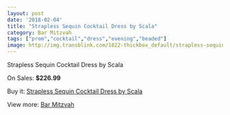 ```yaml
---
layout: post
date: '2018-02-04'
title: "Strapless Sequin Cocktail Dress by Scala"
category: Bar Mitzvah
tags: ["prom","cocktail","dress","evening","beaded"]
image: http://img.transblink.com/1822-thickbox_default/strapless-sequin-cocktail-dress-by-scala.jpg
---
```

Strapless Sequin Cocktail Dress by Scala

On Sales: **$226.99**
<a href="https://www.transblink.com/en/bar-mitzvah/592-strapless-sequin-cocktail-dress-by-scala.html"><amp-img layout="responsive" width="600" height="600" src="//img.transblink.com/1822-thickbox_default/strapless-sequin-cocktail-dress-by-scala.jpg" alt="Strapless Sequin Cocktail Dress by Scala 0" /></a>
<a href="https://www.transblink.com/en/bar-mitzvah/592-strapless-sequin-cocktail-dress-by-scala.html"><amp-img layout="responsive" width="600" height="600" src="//img.transblink.com/1825-thickbox_default/strapless-sequin-cocktail-dress-by-scala.jpg" alt="Strapless Sequin Cocktail Dress by Scala 1" /></a>
<a href="https://www.transblink.com/en/bar-mitzvah/592-strapless-sequin-cocktail-dress-by-scala.html"><amp-img layout="responsive" width="600" height="600" src="//img.transblink.com/1824-thickbox_default/strapless-sequin-cocktail-dress-by-scala.jpg" alt="Strapless Sequin Cocktail Dress by Scala 2" /></a>
<a href="https://www.transblink.com/en/bar-mitzvah/592-strapless-sequin-cocktail-dress-by-scala.html"><amp-img layout="responsive" width="600" height="600" src="//img.transblink.com/1823-thickbox_default/strapless-sequin-cocktail-dress-by-scala.jpg" alt="Strapless Sequin Cocktail Dress by Scala 3" /></a>

Buy it: [Strapless Sequin Cocktail Dress by Scala](https://www.transblink.com/en/bar-mitzvah/592-strapless-sequin-cocktail-dress-by-scala.html "Strapless Sequin Cocktail Dress by Scala")

View more: [Bar Mitzvah](https://www.transblink.com/en/2-bar-mitzvah "Bar Mitzvah")